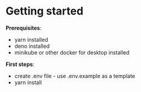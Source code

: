 # Getting started

**Prerequisites**:

- yarn installed
- deno installed
- minikube or other docker for desktop installed

**First steps**:

- create .env file - use .env.example as a template
- yarn install